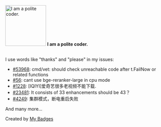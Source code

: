 <img src="https://github.com/my-badges/my-badges/blob/master/src/all-badges/polite-coder/polite-coder.png?raw=true" alt="I am a polite coder." title="I am a polite coder." width="128">
<strong>I am a polite coder.</strong>
<br><br>

I use words like "thanks" and "please" in my issues:

- <a href="https://github.com/golang/go/issues/53968">#53968</a>: cmd/vet: should check unreachable code﻿ after t.FailNow or related functions
- <a href="https://github.com/kubeagi/core-library/issues/56">#56</a>: cant use bge-reranker-large in cpu mode
- <a href="https://github.com/soimort/you-get/issues/1228">#1228</a>: [IQIYI]爱奇艺很多老视频不能下载.
- <a href="https://github.com/kubernetes/website/issues/23481">#23481</a>: It consists of 33 enhancements should be 43？
- <a href="https://github.com/taosdata/TDengine/issues/4249">#4249</a>: 集群模式，断电重启失败

 And many more...


Created by <a href="https://github.com/my-badges/my-badges">My Badges</a>